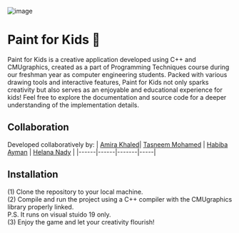 ![image](https://github.com/habibayman/PaintForKids/assets/84867341/6356b6ee-64d3-45e6-8912-d258cb77dbc7)

# Paint for Kids 🎨
Paint for Kids is a creative application developed using C++ and CMUgraphics, created as a part of Programming Techniques course during our freshman year as computer engineering students. Packed with various drawing tools and interactive features, Paint for Kids not only sparks creativity but also serves as an enjoyable and educational experience for kids!
Feel free to explore the documentation and source code for a deeper understanding of the implementation details.

## Collaboration
Developed collaboratively by:
| [Amira Khaled](https://github.com/AmiraKhalid04)| [Tasneem Mohamed](https://github.com/Tasneemmohammed0) | [Habiba Ayman](https://github.com/habibayman) | [Helana Nady](https://github.com/HelanaNady) | 
|------|------|-------|-----|

## Installation
(1) Clone the repository to your local machine.<br />
(2) Compile and run the project using a C++ compiler with the CMUgraphics library properly linked.<br />
    P.S. It runs on visual stuido 19 only.<br />
(3) Enjoy the game and let your creativity flourish!
